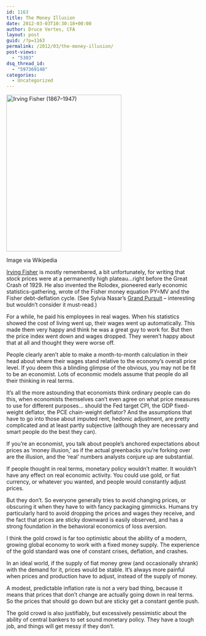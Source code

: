 ```yaml
---
id: 1163
title: The Money Illusion
date: 2012-03-03T10:30:18+00:00
author: Druce Vertes, CFA
layout: post
guid: /?p=1163
permalink: /2012/03/the-money-illusion/
post-views:
  - "5303"
dsq_thread_id:
  - "597369148"
categories:
  - Uncategorized
---
```

<div style="width: 310px" class="wp-caption alignright">
  <a href="http://commons.wikipedia.org/wiki/File:Irving_fisher.jpg" target="_blank"><img class="zemanta-img-inserted zemanta-img-configured" title="Irving Fisher (1867–1947)" src="http://upload.wikimedia.org/wikipedia/commons/thumb/2/2f/Irving_fisher.jpg/300px-Irving_fisher.jpg" alt="Irving Fisher (1867–1947)" width="300" height="408" /></a>
  
  <p class="wp-caption-text">
    Image via Wikipedia
  </p>
</div>

[Irving Fisher](http://en.wikipedia.org/wiki/Irving_Fisher) is mostly remembered, a bit unfortunately, for writing that stock prices were at a permanently high plateau&#8230;right before the Great Crash of 1929. He also invented the Rolodex, pioneered early economic statistics-gathering, wrote of the Fisher money equation PY=MV and the Fisher debt-deflation cycle. (See Sylvia Nasar&#8217;s [Grand Pursuit](http://www.amazon.com/Grand-Pursuit-Story-Economic-Genius/dp/1442340142) &#8211; interesting but wouldn&#8217;t consider it must-read.)

For a while, he paid his employees in real wages. When his statistics showed the cost of living went up, their wages went up automatically. This made them very happy and think he was a great guy to work for. But then the price index went down and wages dropped. They weren&#8217;t happy about that at all and thought they were worse off.

People clearly aren&#8217;t able to make a month-to-month calculation in their head about where their wages stand relative to the economy&#8217;s overall price level. If you deem this a blinding glimpse of the obvious, you may not be fit to be an economist. Lots of economic models assume that people do all their thinking in real terms. 

It&#8217;s all the more astounding that economists think ordinary people can do this, when economists themselves can&#8217;t even agree on what price measures to use for different purposes&#8230; should the Fed target CPI, the GDP fixed-weight deflator, the PCE chain-weight deflator? And the assumptions that have to go into those about imputed rent, hedonic adjustment, are pretty complicated and at least partly subjective (although they are necessary and smart people do the best they can).  

If you&#8217;re an economist, you talk about people&#8217;s anchored expectations about prices as &#8216;money illusion,&#8217; as if the actual greenbacks you&#8217;re forking over are the illusion, and the &#8216;real&#8217; numbers analysts conjure up are substantial.  
<!--more-->

  
If people thought in real terms, monetary policy wouldn&#8217;t matter. It wouldn&#8217;t have any effect on real economic activity. You could use gold, or fiat currency, or whatever you wanted, and people would constantly adjust prices.

But they don&#8217;t. So everyone generally tries to avoid changing prices, or obscuring it when they have to with fancy packaging gimmicks. Humans try particularly hard to avoid dropping the prices and wages they receive, and the fact that prices are sticky downward is easily observed, and has a strong foundation in the behavioral economics of loss aversion.

I think the gold crowd is far too optimistic about the ability of a modern, growing global economy to work with a fixed money supply. The experience of the gold standard was one of constant crises, deflation, and crashes. 

In an ideal world, if the supply of fiat money grew (and occasionally shrank) with the demand for it, prices would be stable. It&#8217;s always more painful when prices and production have to adjust, instead of the supply of money. 

A modest, predictable inflation rate is not a very bad thing, because it means that prices that don&#8217;t change are actually going down in real terms. So the prices that should go down but are sticky get a constant gentle push. 

The gold crowd is also justifiably, but excessively pessimistic about the ability of central bankers to set sound monetary policy. They have a tough job, and things will get messy if they don&#8217;t.